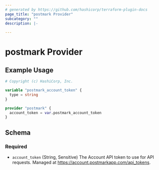 ```yaml
---
# generated by https://github.com/hashicorp/terraform-plugin-docs
page_title: "postmark Provider"
subcategory: ""
description: |-
  
---
```


# postmark Provider



## Example Usage

```terraform
# Copyright (c) HashiCorp, Inc.

variable "postmark_account_token" {
  type = string
}

provider "postmark" {
  account_token = var.postmark_account_token
}
```

<!-- schema generated by tfplugindocs -->
## Schema

### Required

- `account_token` (String, Sensitive) The Account API token to use for API requests. Managed at https://account.postmarkapp.com/api_tokens.
